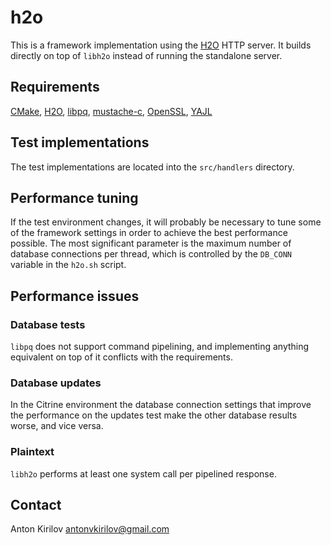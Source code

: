 # h2o

This is a framework implementation using the [H2O](https://h2o.examp1e.net) HTTP server. It builds directly on top of `libh2o` instead of running the standalone server.

## Requirements

[CMake](https://cmake.org), [H2O](https://h2o.examp1e.net), [libpq](https://www.postgresql.org), [mustache-c](https://github.com/x86-64/mustache-c), [OpenSSL](https://www.openssl.org), [YAJL](https://lloyd.github.io/yajl)

## Test implementations

The test implementations are located into the `src/handlers` directory.

## Performance tuning

If the test environment changes, it will probably be necessary to tune some of the framework settings in order to achieve the best performance possible. The most significant parameter is the maximum number of database connections per thread, which is controlled by the `DB_CONN` variable in the `h2o.sh` script.

## Performance issues

### Database tests

`libpq` does not support command pipelining, and implementing anything equivalent on top of it conflicts with the requirements.

### Database updates

In the Citrine environment the database connection settings that improve the performance on the updates test make the other database results worse, and vice versa.

### Plaintext

`libh2o` performs at least one system call per pipelined response.

## Contact

Anton Kirilov <antonvkirilov@gmail.com>
